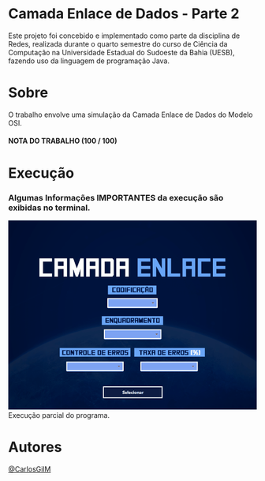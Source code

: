 # Camada Enlace de Dados - Parte 2
 Este projeto foi concebido e implementado como parte da disciplina de Redes, realizada durante o quarto semestre do curso de Ciência da Computação na Universidade Estadual do Sudoeste da Bahia (UESB), fazendo uso da linguagem de programação Java.

# Sobre
O trabalho envolve uma simulação da Camada Enlace de Dados do Modelo OSI. <br/>
#### NOTA DO TRABALHO (100 / 100)

 # Execução
 ### Algumas Informações IMPORTANTES da execução são exibidas no terminal.
 
<img src="assets/execucaoEnlace2.gif">
Execução parcial do programa.

# Autores
[@CarlosGilM](https://github.com/CarlosGilM)
